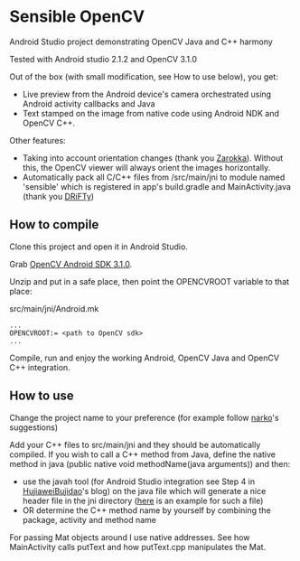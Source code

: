 # Sensible OpenCV
Android Studio project demonstrating OpenCV Java and C++ harmony

Tested with Android studio 2.1.2 and OpenCV 3.1.0

Out of the box (with small modification, see How to use below), you get:
- Live preview from the Android device's camera orchestrated using Android activity callbacks and Java
- Text stamped on the image from native code using Android NDK and OpenCV C++.

Other features:
- Taking into account orientation changes (thank you [Zarokka](http://answers.opencv.org/question/7313/rotating-android-camera-to-portrait/?answer=29866#post-id-29866)).
Without this, the OpenCV viewer will always orient the images horizontally.
- Automatically pack all C/C++ files from /src/main/jni to module named 'sensible' which is registered in app's build.gradle and MainActivity.java (thank you [DRiFTy](http://stackoverflow.com/a/8980441/5799810)) 

## How to compile

Clone this project and open it in Android Studio.

Grab [OpenCV Android SDK 3.1.0](https://sourceforge.net/projects/opencvlibrary/files/opencv-android/3.1.0/OpenCV-3.1.0-android-sdk.zip/download).

Unzip and put in a safe place, then point the OPENCVROOT variable to that place:

src/main/jni/Android.mk
```
...
OPENCVROOT:= <path to OpenCV sdk>
...
```

Compile, run and enjoy the working Android, OpenCV Java and OpenCV C++ integration.

## How to use

Change the project name to your preference (for example follow [narko](http://stackoverflow.com/a/38011028/5799810)'s suggestions)

Add your C++ files to src/main/jni and they should be automatically compiled. 
If you wish to call a C++ method from Java, define the native method in java (public native void methodName(java arguments)) and then:
- use the javah tool (for Android Studio integration see Step 4 in [HujiaweiBujidao](http://hujiaweibujidao.github.io/blog/2014/10/22/android-ndk-and-opencv-development-with-android-studio)'s blog)
on the java file which will generate a nice header file in the jni directory ([here](app/src/main/jni/primalpond_com_sensibleopencv_MainActivity.h) is an example for such a file)
- OR determine the C++ method name by yourself by combining the package, activity and method name

For passing Mat objects around I use native addresses. See how MainActivity calls putText and how putText.cpp manipulates the Mat.
